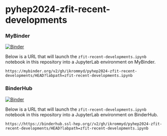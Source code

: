 # pyhep2024-zfit-recent-developments

### MyBinder

[![Binder](https://mybinder.org/badge_logo.svg)](https://mybinder.org/v2/gh/ikrommyd/pyhep2024-zfit-recent-developments/HEAD?labpath=zfit-recent-developments.ipynb)

Below is a URL that will launch the `zfit-recent-developments.ipynb` notebook in this repository into a JupyterLab environment on MyBinder.

```
https://mybinder.org/v2/gh/ikrommyd/pyhep2024-zfit-recent-developments/HEAD?labpath=zfit-recent-developments.ipynb
```

### BinderHub

[![Binder](https://mybinder.org/badge_logo.svg)](https://https://binderhub.ssl-hep.org//v2/gh/ikrommyd/pyhep2024-zfit-recent-developments/HEAD?labpath=zfit-recent-developments.ipynb)

Below is a URL that will launch the `zfit-recent-developments.ipynb` notebook in this repository into a JupyterLab environment on BinderHub.

```
https://https://binderhub.ssl-hep.org//v2/gh/ikrommyd/pyhep2024-zfit-recent-developments/HEAD?labpath=zfit-recent-developments.ipynb
```
